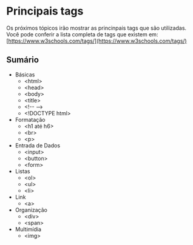 # Principais tags

Os próximos tópicos irão mostrar as princinpais tags que são utilizadas. Você pode conferir a lista completa de tags que existem em: [https://www.w3schools.com/tags/](https://www.w3schools.com/tags/)

## Sumário

* Básicas
  * &lt;html&gt;
  * &lt;head&gt;
  * &lt;body&gt;
  * &lt;title&gt;
  * &lt;!-- --&gt;
  * &lt;!DOCTYPE html&gt; 
* Formatação
  * &lt;h1 até h6&gt;
  * &lt;br&gt;
  * &lt;p&gt;
* Entrada de Dados
  * &lt;input&gt;
  * &lt;button&gt;
  * &lt;form&gt;
* Listas
  * &lt;ol&gt;
  * &lt;ul&gt;
  * &lt;li&gt;
* Link
  * &lt;a&gt;
* Organização
  * &lt;div&gt;
  * &lt;span&gt;
* Multimídia
  * &lt;img&gt;

